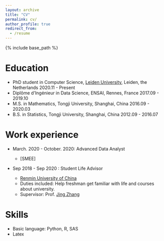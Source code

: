 ```yaml
---
layout: archive
title: "CV"
permalink: cv/
author_profile: true
redirect_from:
  - /resume
---
```


{% include base_path %}

Education
======
* PhD student in Computer Science, [Leiden University](https://www.universiteitleiden.nl/en), Leiden, the Netherlands 2020.11 - Present
* Diplôme d'Ingénieur in Data Science, ENSAI, Rennes, France 2017.09 - 2019.10
* M.S. in Mathematics, Tongji University, Shanghai, China 2016.09 - 2020.03
* B.S. in Statistics, Tongji University, Shanghai, China 2012.09 - 2016.07

Work experience
======
* March. 2020 - October. 2020: Advanced Data Analyst
  * [SMEE]

* Sep 2018 - Sep 2020 : Student Life Advisor
  * [Renmin University of China](https://ruc.edu.cn/)
  * Duties included: Help freshman get familiar with life and courses about university.
  * Supervisor: Prof. [Jing Zhang](https://xiaojingzi.github.io/)

Skills
======
* Basic language: Python, R, SAS
* Latex

<!--
Publications
======
  <ul>{% for post in site.publications %}
    {% include archive-single-cv.html %}
  {% endfor %}</ul>
Talks
======
  <ul>{% for post in site.talks %}
    {% include archive-single-talk-cv.html %}
  {% endfor %}</ul>
-->  

<!--
Teaching
======
  <ul>{% for post in site.teaching %}
    {% include archive-single-cv.html %}
  {% endfor %}</ul>
-->

<!--
Service and leadership
======
* Currently signed in to 43 different slack teams
-->
